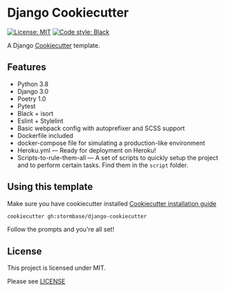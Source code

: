 # Django Cookiecutter

[![License: MIT](https://img.shields.io/github/license/Stormbase/django-cookiecutter)](https://github.com/Stormbase/django-cookiecutter/blob/master/LICENSE)
[![Code style: Black](https://img.shields.io/badge/code%20style-black-000000.svg)](https://github.com/psf/black)

A Django [Cookiecutter](https://cookiecutter.readthedocs.io/en/latest/README.html) template.

## Features

- Python 3.8
- Django 3.0
- Poetry 1.0
- Pytest
- Black + isort
- Eslint + Stylelint
- Basic webpack config with autoprefixer and SCSS support
- Dockerfile included
- docker-compose file for simulating a production-like environment
- Heroku.yml — Ready for deployment on Heroku!
- Scripts-to-rule-them-all — A set of scripts to quickly setup the project and to perform certain tasks. Find them in the `script` folder.

## Using this template

Make sure you have cookiecutter installed [Cookiecutter installation guide](https://cookiecutter.readthedocs.io/en/latest/installation.html)

```sh
cookiecutter gh:stormbase/django-cookiecutter
```

Follow the prompts and you're all set!

## License

This project is licensed under MIT.

Please see [LICENSE](LICENSE)
